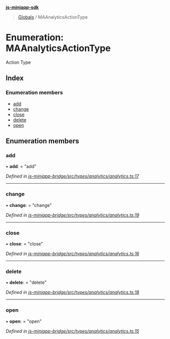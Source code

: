 **[js-miniapp-sdk](../README.md)**

> [Globals](../README.md) / MAAnalyticsActionType

# Enumeration: MAAnalyticsActionType

Action Type

## Index

### Enumeration members

* [add](maanalyticsactiontype.md#add)
* [change](maanalyticsactiontype.md#change)
* [close](maanalyticsactiontype.md#close)
* [delete](maanalyticsactiontype.md#delete)
* [open](maanalyticsactiontype.md#open)

## Enumeration members

### add

•  **add**:  = "add"

*Defined in [js-miniapp-bridge/src/types/analytics/analytics.ts:17](https://github.com/rakutentech/js-miniapp/blob/1b5a7fb/js-miniapp-bridge/src/types/analytics/analytics.ts#L17)*

___

### change

•  **change**:  = "change"

*Defined in [js-miniapp-bridge/src/types/analytics/analytics.ts:19](https://github.com/rakutentech/js-miniapp/blob/1b5a7fb/js-miniapp-bridge/src/types/analytics/analytics.ts#L19)*

___

### close

•  **close**:  = "close"

*Defined in [js-miniapp-bridge/src/types/analytics/analytics.ts:16](https://github.com/rakutentech/js-miniapp/blob/1b5a7fb/js-miniapp-bridge/src/types/analytics/analytics.ts#L16)*

___

### delete

•  **delete**:  = "delete"

*Defined in [js-miniapp-bridge/src/types/analytics/analytics.ts:18](https://github.com/rakutentech/js-miniapp/blob/1b5a7fb/js-miniapp-bridge/src/types/analytics/analytics.ts#L18)*

___

### open

•  **open**:  = "open"

*Defined in [js-miniapp-bridge/src/types/analytics/analytics.ts:15](https://github.com/rakutentech/js-miniapp/blob/1b5a7fb/js-miniapp-bridge/src/types/analytics/analytics.ts#L15)*
